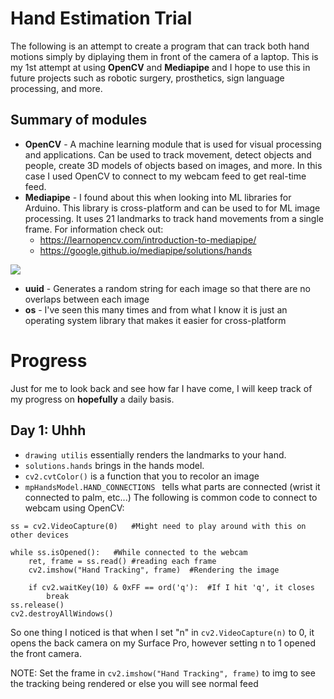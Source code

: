 # Hand Estimation Trial
The following is an attempt to create a program that can track both hand motions simply by diplaying them in front of the camera of a laptop. This is my 1st attempt at using **OpenCV** and **Mediapipe** and I hope to use this in future projects such as robotic surgery, prosthetics, sign language processing, and more.

## Summary of modules

- **OpenCV** - A machine learning module that is used for visual processing and applications. Can be used to track movement, detect objects and people, create 3D models of objects based on images, and more. In this case I used OpenCV to connect to my webcam feed to get real-time feed.
- **Mediapipe** - I found about this when looking into ML libraries for Arduino. This library is cross-platform and can be used to for ML image processing. It uses 21 landmarks to track hand movements from a single frame. For information check out:
    - https://learnopencv.com/introduction-to-mediapipe/
    - https://google.github.io/mediapipe/solutions/hands

<img src= "https://google.github.io/mediapipe/images/mobile/hand_landmarks.png">

- **uuid** - Generates a random string for each image so that there are no overlaps between each image
- **os** - I've seen this many times and from what I know it is just an operating system library that makes it easier for cross-platform

# Progress
Just for me to look back and see how far I have come, I will keep track of my progress on **hopefully** a daily basis.

## Day 1: Uhhh
- ```drawing utilis``` essentially renders the landmarks to your hand.
- ```solutions.hands``` brings in the hands model. 
- ```cv2.cvtColor()``` is a function that you to recolor an image
- ```mpHandsModel.HAND_CONNECTIONS ``` tells what parts are connected (wrist it connected to palm, etc...)
The following is common code to connect to webcam using OpenCV:
```
ss = cv2.VideoCapture(0)   #Might need to play around with this on other devices

while ss.isOpened():   #While connected to the webcam
    ret, frame = ss.read() #reading each frame
    cv2.imshow("Hand Tracking", frame)  #Rendering the image
    
    if cv2.waitKey(10) & 0xFF == ord('q'):  #If I hit 'q', it closes
        break
ss.release()
cv2.destroyAllWindows()
```

So one thing I noticed is that when I set "n" in ```cv2.VideoCapture(n)``` to 0, it opens the back camera on my Surface Pro, however setting n to 1 opened the front camera.

NOTE: Set the frame in ```cv2.imshow("Hand Tracking", frame)``` to img to see the tracking being rendered or else you will see normal feed